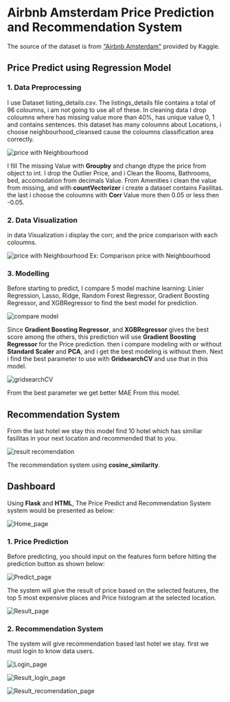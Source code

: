 # Airbnb Amsterdam Price Prediction and Recommendation System

The source of the dataset is from ["Airbnb Amsterdam"](https://www.kaggle.com/erikbruin/airbnb-amsterdam) provided by Kaggle.

## Price Predict using Regression Model
### 1. Data Preprocessing

I use Dataset listing_details.csv. The listings_details file contains a total of 96 coloumns, i am not going to use all of these. In cleaning data I drop coloumns where has missing value more than 40%, has unique value 0, 1 and contains sentences. this dataset has many coloumns about Locations, i choose neighbourhood_cleansed cause the coloumns classification area correctly. 

![price with Neighbourhood](/AIRBNB%20AMSTERDAM/Images/neighbourhood.PNG)

I fill The missing Value with **Groupby** and change dtype the price from object to int. I drop the Outlier Price, and i Clean the Rooms, Bathrooms, bed, accomodation from decimals Value. From Amenities i clean the value from missing, and with **countVectorizer** i create a dataset contains Fasilitas. the last i choose the coloumns with **Corr** Value more then 0.05 or less then -0.05.

### 2. Data Visualization

in data Visualization i display the corr, and the price comparison with each coloumns.

![price with Neighbourhood](/AIRBNB%20AMSTERDAM/Images/Boxplot_Price_neighbourhood.PNG)
Ex: Comparison price with Neighbourhood


### 3. Modelling

Before starting to predict, I compare 5 model machine learning: Linier Regression, Lasso, Ridge, Random Forest Regressor, Gradient Boosting Regressor, and XGBRegressor to find the best model for prediction.

![compare model](/AIRBNB%20AMSTERDAM/Images/Comparison_regresion_model.PNG)

Since **Gradient Boosting Regressor**, and **XGBRegressor** gives the best score among the others, this prediction will use **Gradient Boosting Regressor** for the Price prediction. then i compare modeling with or without **Standard Scaler** and **PCA**, and i get the best modeling is without them. Next i find the best parameter to use with **GridsearchCV** and use that in this model.

![gridsearchCV](/AIRBNB%20AMSTERDAM/Images/Gridsearch.PNG)

From the best parameter we get better MAE From this model.

## Recommendation System

From the last hotel we stay this model find 10 hotel which has similiar fasilitas in your next location and recommended that to you. 

![result recomendation](/AIRBNB%20AMSTERDAM/Images/Recommendation_jp.PNG)

The recommendation system using **cosine_similarity**.

## Dashboard

Using **Flask** and **HTML**, The Price Predict and Recommendation System system would be presented as below:

![Home_page](/AIRBNB%20AMSTERDAM/Images/Home_page.PNG)

### 1. Price Prediction

Before predicting, you should input on the features form before hitting the prediction button as shown below:

![Predict_page](/AIRBNB%20AMSTERDAM/Images/Predict_page.PNG)

The system will give the result of price based on the selected features, the top 5 most expensive places and Price histogram at the selected location. 

![Result_page](/AIRBNB%20AMSTERDAM/Images/Result_page.PNG)

### 2. Recommendation System

The system will give recommendation based last hotel we stay. first we must login to know data users.

![Login_page](/AIRBNB%20AMSTERDAM/Images/Login_page.PNG)


![Result_login_page](/AIRBNB%20AMSTERDAM/Images/Result_login_page.PNG)

![Result_recomendation_page](/AIRBNB%20AMSTERDAM/Images/Result_recomendation_page.PNG)
